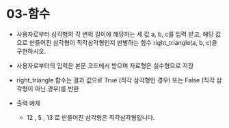 # 03-함수

- 사용자로부터 삼각형의 각 변의 길이에 해당하는 세 값 a, b, c를 입력 받고, 해당 값으로 만들어진 삼각형이 직각삼각형인지 판별하는 함수 right_triangle(a, b, c)을 구현하시오.
- 사용자로부터의 입력은 본문 코드에서 받으며 자료형은 실수형으로 저장
- right_triangle 함수는 결과 값으로 True (직각 삼각형인 경우) 또는 False (직각 삼각형이 아닌 경우)를 반환  
  
- 출력 예제
  * 12 , 5 , 13 로 만들어진 삼각형은 직각삼각형입니다.
